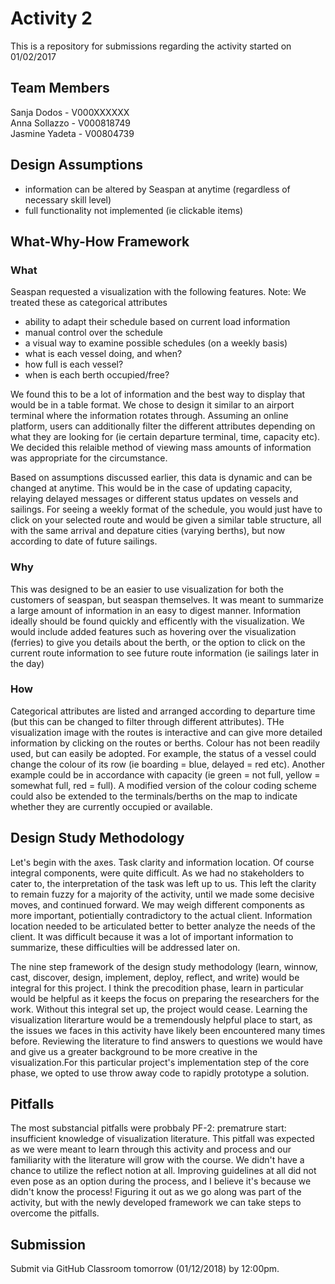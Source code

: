 # Activity 2 

This is a repository for submissions regarding the activity started on 01/02/2017

## Team Members
Sanja Dodos - V000XXXXXX <br />
Anna Sollazzo - V000818749<br />
Jasmine Yadeta - V00804739

## Design Assumptions
- information can be altered by Seaspan at anytime (regardless of necessary skill level)
- full functionality not implemented (ie clickable items)

## What-Why-How Framework

### What

Seaspan requested a visualization with the following features. Note: We treated these as categorical attributes
- ability to adapt their schedule based on current load information 
- manual control over the schedule
- a visual way to examine possible schedules (on a weekly basis)
- what is each vessel doing, and when?
- how full is each vessel?
- when is each berth occupied/free?

We found this to be a lot of information and the best way to display that would be in a table format. We chose to design it similar to an airport terminal where the information rotates through. Assuming an online platform, users can additionally filter the different attributes depending on what they are looking for (ie certain departure terminal, time, capacity etc). We decided this relaible method of viewing mass amounts of information was appropriate for the circumstance.

Based on assumptions discussed earlier, this data is dynamic and can be changed at anytime. This would be in the case of updating capacity, relaying delayed messages or different status updates on vessels and sailings. For seeing a weekly format of the schedule, you would just have to click on your selected route and would be given a similar table structure, all with the same arrival and depature cities (varying berths), but now according to date of future sailings.

### Why

This was designed to be an easier to use visualization for both the customers of seaspan, but seaspan themselves. It was meant to summarize a large amount of information in an easy to digest manner. Information ideally should be found quickly and efficently with the visualization. We would include added features such as hovering over the visualization (ferries) to give you details about the berth, or the option to click on the current route information to see future route information (ie sailings later in the day)

### How
Categorical attributes are listed and arranged according to departure time (but this can be changed to filter through different attributes). THe visualization image with the routes is interactive and can give more detailed information by clicking on the routes or berths. Colour has not been readily used, but can easily be adopted. For example, the status of a vessel could change the colour of its row (ie boarding = blue, delayed = red etc). Another example could be in accordance with capacity (ie green = not full, yellow = somewhat full, red = full). A modified version of the colour coding scheme could also be extended to the terminals/berths on the map to indicate whether they are currently occupied or available.

## Design Study Methodology
Let's begin with the axes. Task clarity and information location. Of course integral components, were quite difficult. As we had no stakeholders to cater to, the interpretation of the task was left up to us. This left the clarity to remain fuzzy for a majority of the activity, until we made some decisive moves, and continued forward. We may weigh different components as more important, potientially contradictory to the actual client. Information location needed to be articulated better to better analyze the needs of the client. It was difficult because it was a lot of important information to summarize, these difficulties will be addressed later on. 

The nine step framework of the design study methodology (learn, winnow, cast, discover, design, implement, deploy, reflect, and write) would be integral for this project. I think the precodition phase, learn in particular would be helpful as it keeps the focus on preparing the researchers for the work. Without this integral set up, the project would cease. Learning the visualization literarture would be a tremendously helpful place to start, as the issues we faces in this activity have likely been encountered many times before. Reviewing the literature to find answers to questions we would have and give us a greater background to be more creative in the visualization.For this particular project's implementation step of the core phase, we opted to use throw away code to rapidly prototype a solution.


## Pitfalls
The most substancial pitfalls were probbaly PF-2: prematrure start: insufficient knowledge of visualization literature. This pitfall was expected as we were meant to learn through this activity and process and our familiarity with the literature will grow with the course. We didn't have a chance to utilize the reflect notion at all. Improving guidelines at all did not even pose as an option during the process, and I believe it's because we didn't know the process! Figuring it out as we go along was part of the activity, but with the newly developed framework we can take steps to overcome the pitfalls.

## Submission

Submit via GitHub Classroom tomorrow (01/12/2018) by 12:00pm.
